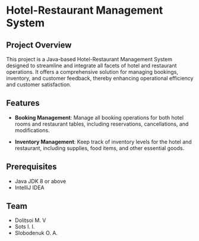 # Hotel-Restaurant Management System

## Project Overview

This project is a Java-based Hotel-Restaurant Management System designed to streamline and integrate all facets of hotel and restaurant operations. It offers a comprehensive solution for managing bookings, inventory, and customer feedback, thereby enhancing operational efficiency and customer satisfaction.

## Features

- **Booking Management**: Manage all booking operations for both hotel rooms and restaurant tables, including reservations, cancellations, and modifications.

- **Inventory Management**: Keep track of inventory levels for the hotel and restaurant, including supplies, food items, and other essential goods.

## Prerequisites

- Java JDK 8 or above
- IntelliJ IDEA

## Team

- Dolitsoi M. V
- Sots I. I.
- Slobodenuk O. A.
